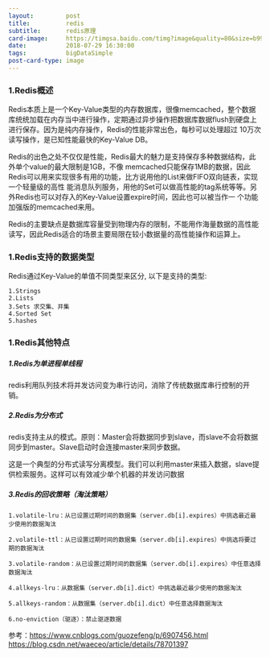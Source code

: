 ```yaml
---
layout:         post
title:          redis
subtitle:       redis原理
card-image:     https://timgsa.baidu.com/timg?image&quality=80&size=b9999_10000&sec=1532856733775&di=3afd96ca4e2bf2f23d1ee0f78c11bc5a&imgtype=0&src=http%3A%2F%2Fimg.linux.net.cn%2Fdata%2Fattachment%2Falbum%2F201504%2F02%2F113931p7quuu9s5wyk4twu.png.large.jpg
date:           2018-07-29 16:30:00
tags:           bigDataSimple
post-card-type: image
---
```


### 1.Redis概述

Redis本质上是一个Key-Value类型的内存数据库，很像memcached，整个数据库统统加载在内存当中进行操作，定期通过异步操作把数据库数据flush到硬盘上进行保存。因为是纯内存操作，Redis的性能非常出色，每秒可以处理超过 10万次读写操作，是已知性能最快的Key-Value DB。

Redis的出色之处不仅仅是性能，Redis最大的魅力是支持保存多种数据结构，此外单个value的最大限制是1GB，不像 memcached只能保存1MB的数据，因此Redis可以用来实现很多有用的功能，比方说用他的List来做FIFO双向链表，实现一个轻量级的高性 能消息队列服务，用他的Set可以做高性能的tag系统等等。另外Redis也可以对存入的Key-Value设置expire时间，因此也可以被当作一 个功能加强版的memcached来用。

Redis的主要缺点是数据库容量受到物理内存的限制，不能用作海量数据的高性能读写，因此Redis适合的场景主要局限在较小数据量的高性能操作和运算上。

### 1.Redis支持的数据类型

Redis通过Key-Value的单值不同类型来区分, 以下是支持的类型:

    1.Strings
    2.Lists
    3.Sets 求交集、并集
    4.Sorted Set 
    5.hashes
    
### 1.Redis其他特点

##### 1.Redis为单进程单线程

redis利用队列技术将并发访问变为串行访问，消除了传统数据库串行控制的开销。

##### 2.Redis为分布式

redis支持主从的模式。原则：Master会将数据同步到slave，而slave不会将数据同步到master。Slave启动时会连接master来同步数据。

这是一个典型的分布式读写分离模型。我们可以利用master来插入数据，slave提供检索服务。这样可以有效减少单个机器的并发访问数据


##### 3.Redis的回收策略（淘汰策略）

    1.volatile-lru：从已设置过期时间的数据集（server.db[i].expires）中挑选最近最少使用的数据淘汰

    2.volatile-ttl：从已设置过期时间的数据集（server.db[i].expires）中挑选将要过期的数据淘汰

    3.volatile-random：从已设置过期时间的数据集（server.db[i].expires）中任意选择数据淘汰

    4.allkeys-lru：从数据集（server.db[i].dict）中挑选最近最少使用的数据淘汰

    5.allkeys-random：从数据集（server.db[i].dict）中任意选择数据淘汰

    6.no-enviction（驱逐）：禁止驱逐数据

参考：https://www.cnblogs.com/guozefeng/p/6907456.html
https://blog.csdn.net/waeceo/article/details/78701397
